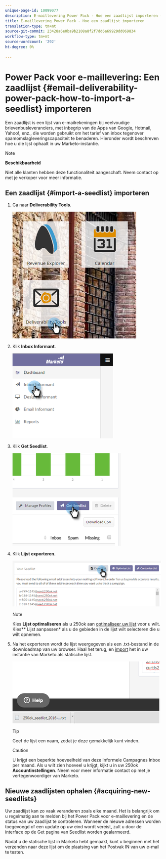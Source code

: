 ```yaml
---
unique-page-id: 10099077
description: E-maillevering Power Pack - Hoe een zaadlijst importeren - Marketo Docs - Productdocumentatie
title: E-maillevering Power Pack - Hoe een zaadlijst importeren
translation-type: tm+mt
source-git-commit: 23428a6e0ba9b2108a8f2f7dd6a69929dd069834
workflow-type: tm+mt
source-wordcount: '292'
ht-degree: 0%

---
```



# Power Pack voor e-maillevering: Een zaadlijst {#email-deliverability-power-pack-how-to-import-a-seedlist} importeren

Een zaadlijst is een lijst van e-mailrekeningen bij veelvoudige brievenbusleveranciers, met inbegrip van de Apps van Google, Hotmail, Yahoo!, enz., die worden gebruikt om het tarief van inbox tegenover spamomslagleveringscapaciteit te benaderen. Hieronder wordt beschreven hoe u die lijst ophaalt in uw Marketo-instantie.

>[!NOTE]
>
>**Beschikbaarheid**
>
>Niet alle klanten hebben deze functionaliteit aangeschaft. Neem contact op met je verkoper voor meer informatie.

## Een zaadlijst {#import-a-seedlist} importeren

1. Ga naar **Deliverability Tools**.

   ![](assets/one-1.png)

1. Klik **Inbox Informant**.

   ![](assets/two-1.png)

1. Klik **Get Seedlist**.

   ![](assets/three-1.png)

1. Klik **Lijst exporteren**.

   ![](assets/four.png)

   >[!NOTE]
   >
   >Kies **Lijst optimaliseren** als u 250ok aan [optimaliseer uw lijst](http://support.250ok.com/hc/en-us/articles/216763528-What-is-the-list-optimizer-and-why-should-I-use-it-) voor u wilt. Kies** Lijst aanpassen* als u de gebieden in de lijst wilt selecteren die u wilt opnemen.

1. Na het exporteren wordt de lijst weergegeven als een .txt-bestand in de downloadmap van uw browser. Haal het terug, en [import](../../../getting-started/quick-wins/import-a-list-of-people.md) het in uw instantie van Marketo als statische lijst.

   ![](assets/five.png)

   >[!TIP]
   >
   >Geef de lijst een naam, zodat je deze gemakkelijk kunt vinden.

   >[!CAUTION]
   >
   >U krijgt een beperkte hoeveelheid van deze Informele Campagnes Inbox per maand. Als u wilt zien hoeveel u krijgt, kijkt u in uw 250ok **Accountinstellingen**. Neem voor meer informatie contact op met je vertegenwoordiger van Marketo.

## Nieuwe zaadlijsten ophalen {#acquiring-new-seedlists}

Uw zaadlijst kan zo vaak veranderen zoals elke maand. Het is belangrijk om u regelmatig aan te melden bij het Power Pack voor e-maillevering en de status van uw zaadlijst te controleren. Wanneer de nieuwe adressen worden toegevoegd of een update op uw eind wordt vereist, zult u door de interface op de Get pagina van Seedlist worden gealarmeerd.

Nadat u de statische lijst in Marketo hebt gemaakt, kunt u beginnen met het verzenden naar deze lijst om de plaatsing van het Postvak IN van uw e-mail te testen.